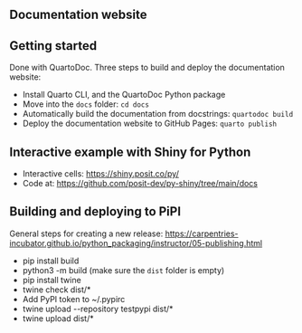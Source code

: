 ## Documentation website

## Getting started
Done with QuartoDoc. Three steps to build and deploy the documentation website:
- Install Quarto CLI, and the QuartoDoc Python package 
- Move into the `docs` folder: `cd docs`
- Automatically build the documentation from docstrings: `quartodoc build`
- Deploy the documentation website to GitHub Pages: `quarto publish`


## Interactive example with Shiny for Python
- Interactive cells: https://shiny.posit.co/py/
- Code at: https://github.com/posit-dev/py-shiny/tree/main/docs



## Building and deploying to PiPI
General steps for creating a new release: https://carpentries-incubator.github.io/python_packaging/instructor/05-publishing.html


- pip install build
- python3 -m build  (make sure the `dist` folder is empty)
- pip install twine
- twine check dist/*
- Add PyPI token to ~/.pypirc
- twine upload --repository testpypi dist/*
- twine upload dist/*
